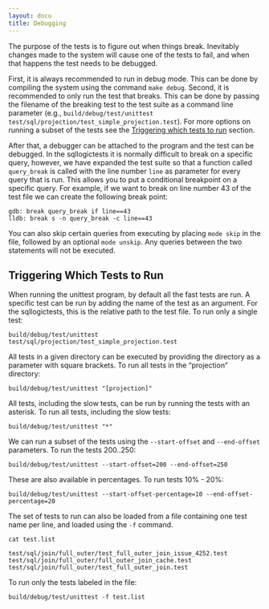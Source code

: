 ```yaml
---
layout: docu
title: Debugging
---
```


The purpose of the tests is to figure out when things break. Inevitably changes made to the system will cause one of the tests to fail, and when that happens the test needs to be debugged.

First, it is always recommended to run in debug mode. This can be done by compiling the system using the command `make debug`. Second, it is recommended to only run the test that breaks. This can be done by passing the filename of the breaking test to the test suite as a command line parameter (e.g., `build/debug/test/unittest test/sql/projection/test_simple_projection.test`). For more options on running a subset of the tests see the [Triggering which tests to run](#triggering-which-tests-to-run) section.

After that, a debugger can be attached to the program and the test can be debugged. In the sqllogictests it is normally difficult to break on a specific query, however, we have expanded the test suite so that a function called `query_break` is called with the line number `line` as parameter for every query that is run. This allows you to put a conditional breakpoint on a specific query. For example, if we want to break on line number 43 of the test file we can create the following break point:

```text
gdb: break query_break if line==43
lldb: break s -n query_break -c line==43
```

You can also skip certain queries from executing by placing `mode skip` in the file, followed by an optional `mode unskip`. Any queries between the two statements will not be executed.

## Triggering Which Tests to Run

When running the unittest program, by default all the fast tests are run. A specific test can be run by adding the name of the test as an argument. For the sqllogictests, this is the relative path to the test file.
To run only a single test:

```batch
build/debug/test/unittest test/sql/projection/test_simple_projection.test
```

All tests in a given directory can be executed by providing the directory as a parameter with square brackets.
To run all tests in the “projection” directory:

```batch
build/debug/test/unittest "[projection]"
```

All tests, including the slow tests, can be run by running the tests with an asterisk.
To run all tests, including the slow tests:

```batch
build/debug/test/unittest "*"
```

We can run a subset of the tests using the `--start-offset` and `--end-offset` parameters.
To run the tests 200..250:

```batch
build/debug/test/unittest --start-offset=200 --end-offset=250
```

These are also available in percentages. To run tests 10% - 20%:

```batch
build/debug/test/unittest --start-offset-percentage=10 --end-offset-percentage=20
```

The set of tests to run can also be loaded from a file containing one test name per line, and loaded using the `-f` command.

```batch
cat test.list
```

```text
test/sql/join/full_outer/test_full_outer_join_issue_4252.test
test/sql/join/full_outer/full_outer_join_cache.test
test/sql/join/full_outer/test_full_outer_join.test
```

To run only the tests labeled in the file:

```batch
build/debug/test/unittest -f test.list
```
